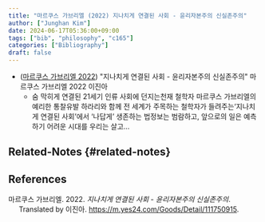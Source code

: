 ```yaml
---
title: "마르쿠스 가브리엘 (2022) 지나치게 연결된 사회 - 윤리자본주의 신실존주의"
author: ["Junghan Kim"]
date: 2024-06-17T05:36:00+09:00
tags: ["bib", "philosophy", "c165"]
categories: ["Bibliography"]
draft: false
---
```


-   (<a href="#citeproc_bib_item_1">마르쿠스 가브리엘 2022</a>) "지나치게 연결된 사회 - 윤리자본주의 신실존주의" 마르쿠스 가브리엘 2022 이진아
    -   숨 막히게 연결된 21세기 인류 사회에 던지는천재 철학자 마르쿠스 가브리엘의 예리한 통찰유발 하라리와 함께 전 세계가 주목하는 철학자가 들려주는‘지나치게 연결된 사회’에서 ‘나답게’ 생존하는 법정보는 범람하고, 앞으로의 일은 예측하기 어려운 시대를 우리는 살고...


## Related-Notes {#related-notes}

## References

<style>.csl-entry{text-indent: -1.5em; margin-left: 1.5em;}</style><div class="csl-bib-body">
  <div class="csl-entry"><a id="citeproc_bib_item_1"></a>마르쿠스 가브리엘. 2022. <i>지나치게 연결된 사회 - 윤리자본주의 신실존주의</i>. Translated by 이진아. <a href="https://m.yes24.com/Goods/Detail/111750915">https://m.yes24.com/Goods/Detail/111750915</a>.</div>
</div>
